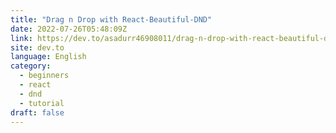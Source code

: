 ```yaml
---
title: "Drag n Drop with React-Beautiful-DND"
date: 2022-07-26T05:48:09Z
link: https://dev.to/asadurr46908011/drag-n-drop-with-react-beautiful-dnd-1hel?utm_medium=RSS&utm_source=news.12bit.vn
site: dev.to
language: English
category:
  - beginners
  - react
  - dnd
  - tutorial
draft: false
---
```

